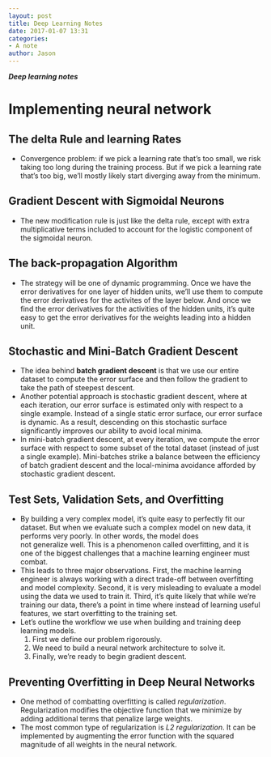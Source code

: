 ```yaml
---
layout: post
title: Deep Learning Notes
date: 2017-01-07 13:31
categories:
- A note
author: Jason
---
```

<p><strong><em>Deep learning notes</em></strong></p>

# Implementing neural network

## The delta Rule and learning Rates
* Convergence problem: if we pick a learning rate that’s too small, we risk taking too long during the training process. But if we pick a learning rate that’s too big, we’ll mostly likely start diverging away from the minimum.

## Gradient Descent with Sigmoidal Neurons
* The new modification rule is just like the delta rule, except with extra multiplicative terms included to account for the logistic component of the sigmoidal neuron.

## The back-propagation Algorithm
* The strategy will be one of dynamic programming. Once we have the error derivatives for one layer of hidden units, we’ll use them to compute the error derivatives for the activites of the layer below. And once we find the error derivatives for the activities of the hidden units, it’s quite easy to get the error derivatives for the weights leading into a hidden unit.

## Stochastic and Mini-Batch Gradient Descent
* The idea behind **batch gradient descent** is that we use our entire dataset to compute the error surface and then follow the gradient to take the path of steepest descent.
* Another potential approach is stochastic gradient descent, where at each iteration, our error surface is estimated only with respect to a single example. Instead of a single static error surface, our error surface is dynamic. As a result, descending on this stochastic surface significantly improves our ability to avoid local minima.
* In mini-batch gradient descent, at every iteration, we compute the error surface with respect to some subset of the total dataset (instead of just a single example). Mini-batches strike a balance between the efficiency of batch gradient descent and the local-minima avoidance afforded by stochastic gradient descent.

## Test Sets, Validation Sets, and Overfitting
* By building a very complex model, it’s quite easy to perfectly fit our dataset. But when we evaluate such a complex model on new data, it performs very poorly. In other words, the model does not generalize well. This is a phenomenon called overfitting, and it is one of the biggest challenges that a machine learning engineer must combat. 
* This leads to three major observations. First, the machine learning engineer is always working with a direct trade-off between overfitting and model complexity. Second, it is very misleading to evaluate a model using the data we used to train it. Third, it’s quite likely that while we’re training our data, there’s a point in time where instead of learning useful features, we start overfitting to the training set. 
* Let’s outline the workflow we use when building and training deep learning models. 
    1. First we define our problem rigorously.
    2. We need to build a neural network architecture to solve it.
    3. Finally, we’re ready to begin gradient descent.

## Preventing Overfitting in Deep Neural Networks
* One method of combatting overfitting is called *regularization*. Regularization modifies the objective function that we minimize by adding additional terms that penalize large weights.
* The most common type of regularization is *L2 regularization*. It can be implemented by augmenting the error function with the squared magnitude of all weights in the neural network.
